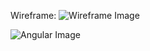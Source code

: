 Wireframe:
![Wireframe Image](images/angular_house_wireFrame.png?raw=true)

![Angular Image](https://i.ytimg.com/i/bn1OgGei-DV7aSRo_HaAiw/mq1.jpg?raw=true)
